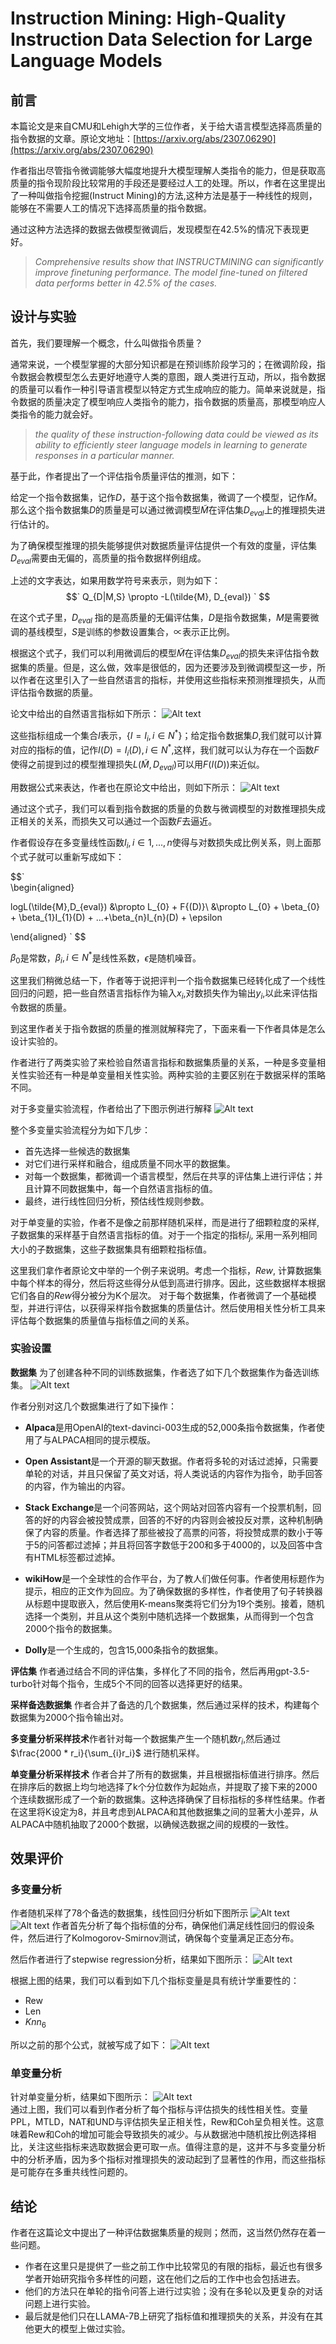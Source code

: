 # Instruction Mining: High-Quality Instruction Data Selection for Large Language Models  


## 前言 

本篇论文是来自CMU和Lehigh大学的三位作者，关于给大语言模型选择高质量的指令数据的文章。原论文地址：[https://arxiv.org/abs/2307.06290](https://arxiv.org/abs/2307.06290) 

作者指出尽管指令微调能够大幅度地提升大模型理解人类指令的能力，但是获取高质量的指令现阶段比较常用的手段还是要经过人工的处理。所以，作者在这里提出了一种叫做指令挖掘(Instruct Mining)的方法,这种方法是基于一种线性的规则，能够在不需要人工的情况下选择高质量的指令数据。 

通过这种方法选择的数据去做模型微调后，发现模型在42.5%的情况下表现更好。 
> *Comprehensive results show that INSTRUCTMINING can significantly improve finetuning performance. The model fine-tuned on filtered data performs better in 42.5% of the cases.* 

## 设计与实验 

首先，我们要理解一个概念，什么叫做指令质量？ 


通常来说，一个模型掌握的大部分知识都是在预训练阶段学习的；在微调阶段，指令数据会教模型怎么去更好地遵守人类的意图，跟人类进行互动，所以，指令数据的质量可以看作一种引导语言模型以特定方式生成响应的能力。简单来说就是，指令数据的质量决定了模型响应人类指令的能力，指令数据的质量高，那模型响应人类指令的能力就会好。 
> *the quality of these instruction-following data could be viewed as its ability to efficiently steer language models in learning to generate responses in a particular manner.* 

基于此，作者提出了一个评估指令质量评估的推测，如下： 

给定一个指令数据集，记作$`D`$，基于这个指令数据集，微调了一个模型，记作$`\tilde{M}`$。那么这个指令数据集$`D`$的质量是可以通过微调模型$`\tilde{M}`$在评估集$`D_{eval}`$上的推理损失进行估计的。

为了确保模型推理的损失能够提供对数据质量评估提供一个有效的度量，评估集$`D_{eval}`$需要由无偏的，高质量的指令数据样例组成。 

上述的文字表达，如果用数学符号来表示，则为如下： 
$$`
Q_{D|M,S} \propto -L(\tilde{M}, D_{eval})
`
$$ 

在这个式子里，$`D_{eval}`$ 指的是高质量的无偏评估集，$`D`$是指令数据集，$M$是需要微调的基线模型，$S$是训练的参数设置集合，$`\propto`$表示正比例。

根据这个式子，我们可以利用微调后的模型$`\tilde{M}`$在评估集$`D_{eval}`$的损失来评估指令数据集的质量。但是，这么做，效率是很低的，因为还要涉及到微调模型这一步，所以作者在这里引入了一些自然语言的指标，并使用这些指标来预测推理损失，从而评估指令数据的质量。

论文中给出的自然语言指标如下所示：
![Alt text](image.png)  

这些指标组成一个集合$`I`$表示，{$`I={I_{i},i \in N^{*}}`$}；给定指令数据集$`D`$,我们就可以计算对应的指标的值，记作$`I(D)={I_{i}(D), i \in N^{*}}`$,这样，我们就可以认为存在一个函数$`F`$使得之前提到过的模型推理损失$`L(\tilde{M},D_{eval})`$可以用$`F(I(D))`$来近似。

用数据公式来表达，作者也在原论文中给出，则如下所示：
![Alt text](image-1.png)  

通过这个式子，我们可以看到指令数据的质量的负数与微调模型的对数推理损失成正相关的关系，而损失又可以通过一个函数$`F`$去逼近。

作者假设存在多变量线性函数$`I_{i}, i \in {1,...,n}`$使得与对数损失成比例关系，则上面那个式子就可以重新写成如下：

$$`  
\begin{aligned}

logL(\tilde{M},D_{eval}) &\propto L_{0} + F{(D)}\\
&\propto L_{0} + \beta_{0} + \beta_{1}I_{1}(D) + ...+\beta_{n}I_{n}(D) + \epsilon  

\end{aligned} 
`
$$ 

$`\beta_{0}`$是常数，$`\beta_{i}, i\in N^{*}`$是线性系数，$`\epsilon`$是随机噪音。 

这里我们稍微总结一下，作者等于说把评判一个指令数据集已经转化成了一个线性回归的问题，把一些自然语言指标作为输入$`x_{i}`$,对数损失作为输出$`y_{i}`$,以此来评估指令数据的质量。 

到这里作者关于指令数据的质量的推测就解释完了，下面来看一下作者具体是怎么设计实验的。 

作者进行了两类实验了来检验自然语言指标和数据集质量的关系，一种是多变量相关性实验还有一种是单变量相关性实验。两种实验的主要区别在于数据采样的策略不同。 

对于多变量实验流程，作者给出了下图示例进行解释
![Alt text](image-2.png)  

整个多变量实验流程分为如下几步： 
* 首先选择一些候选的数据集
* 对它们进行采样和融合，组成质量不同水平的数据集。
* 对每一个数据集，都微调一个语言模型，然后在共享的评估集上进行评估；并且计算不同数据集中，每一个自然语言指标的值。 
* 最终，进行线性回归分析，预估线性规则参数。 

对于单变量的实验，作者不是像之前那样随机采样，而是进行了细颗粒度的采样,子数据集的采样基于自然语言指标的值。对于一个指定的指标$`I_j`$, 采用一系列相同大小的子数据集，这些子数据集具有细颗粒指标值。 

这里我们拿作者原论文中举的一个例子来说明。考虑一个指标，*Rew*, 计算数据集中每个样本的得分，然后将这些得分从低到高进行排序。因此，这些数据样本根据它们各自的*Rew*得分被分为K个层次。 对于每个数据集，作者微调了一个基础模型，并进行评估，以获得采样指令数据集的质量估计。然后使用相关性分析工具来评估每个数据集的质量值与指标值之间的关系。 

### 实验设置 

**数据集** 为了创建各种不同的训练数据集，作者选了如下几个数据集作为备选训练集。
![Alt text](image-3.png) 

作者分别对这几个数据集进行了如下操作： 

* **Alpaca**是用OpenAI的text-davinci-003生成的52,000条指令数据集，作者使用了与ALPACA相同的提示模版。 

* **Open Assistant**是一个开源的聊天数据。作者将多轮的对话过滤掉，只需要单轮的对话，并且只保留了英文对话，将人类说话的内容作为指令，助手回答的内容，作为输出的内容。 

* **Stack Exchange**是一个问答网站，这个网站对回答内容有一个投票机制，回答的好的内容会被投赞成票，回答的不好的内容则会被投反对票，这种机制确保了内容的质量。作者选择了那些被投了高票的问答，将投赞成票的数小于等于5的问答都过滤掉；并且将回答字数低于200和多于4000的，以及回答中含有HTML标签都过滤掉。

* **wikiHow**是一个全球性的合作平台，为了教人们做任何事。作者使用标题作为提示，相应的正文作为回应。为了确保数据的多样性，作者使用了句子转换器从标题中提取嵌入，然后使用K-means聚类将它们分为19个类别。接着，随机选择一个类别，并且从这个类别中随机选择一个数据集，从而得到一个包含2000个指令的数据集。  

* **Dolly**是一个生成的，包含15,000条指令的数据集。  

**评估集** 作者通过结合不同的评估集，多样化了不同的指令，然后再用gpt-3.5-turbo针对每个指令，生成5个不同的回答以选择更好的结果。 

**采样备选数据集** 作者合并了备选的几个数据集，然后通过采样的技术，构建每个数据集为2000个指令输出对。

**多变量分析采样技术**作者针对每一个数据集产生一个随机数$`r_{i}`$,然后通过$`\frac{2000 * r_i}{\sum_{i}r_i}`$ 进行随机采样。 

**单变量分析采样技术** 作者合并了所有的数据集，并且根据指标值进行排序。然后在排序后的数据上均匀地选择了k个分位数作为起始点，并提取了接下来的2000个连续数据形成了一个新的数据集。这种选择确保了目标指标的多样性结果。作者在这里将K设定为8，并且考虑到ALPACA和其他数据集之间的显著大小差异，从ALPACA中随机抽取了2000个数据，以确候选数据之间的规模的一致性。 

## 效果评价 

### 多变量分析 
作者随机采样了78个备选的数据集，线性回归分析如下图所示
![Alt text](image-4.png)
![Alt text](image-5.png) 
作者首先分析了每个指标值的分布，确保他们满足线性回归的假设条件，然后进行了Kolmogorov-Smirnov测试，确保每个变量满足正态分布。

然后作者进行了stepwise regression分析，结果如下图所示：
![Alt text](image-6.png) 

根据上图的结果，我们可以看到如下几个指标变量是具有统计学重要性的：
* Rew
* Len 
* $`Knn_6`$ 

所以之前的那个公式，就被写成了如下：
![Alt text](image-8.png) 

### 单变量分析 
针对单变量分析，结果如下图所示：
![Alt text](image-10.png)   
通过上图，我们可以看到作者分析了每个指标与评估损失的线性相关性。变量PPL，MTLD，NAT和UND与评估损失呈正相关性，Rew和Coh呈负相关性。这意味着Rew和Coh的增加可能会导致损失的减少。与从数据池中随机按比例选择相比，关注这些指标来选取数据会更可取一点。值得注意的是，这并不与多变量分析中的分析矛盾，因为多个指标对推理损失的波动起到了显著性的作用，而这些指标是可能存在多重共线性问题的。  

## 结论  

作者在这篇论文中提出了一种评估数据集质量的规则；然而，这当然仍然存在着一些问题。
* 作者在这里只是提供了一些之前工作中比较常见的有限的指标，最近也有很多学者开始研究指令多样性的问题，这在他们之后的工作中也会包括进去。
* 他们的方法只在单轮的指令问答上进行过实验；没有在多轮以及更复杂的对话问题上进行实验。 
* 最后就是他们只在LLAMA-7B上研究了指标值和推理损失的关系，并没有在其他更大的模型上做过实验。 